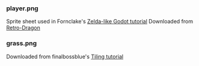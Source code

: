 ### player.png

Sprite sheet used in Fornclake's [Zelda-like Godot tutorial](https://www.youtube.com/watch?v=M4wuhFgubWY)
Downloaded from [Retro-Dragon](https://sprites.retro-dragon.com/index.php/2018/08/27/zlg-player-sprite/)

### grass.png

Downloaded from finalbossblue's [Tiling tutorial](http://finalbossblues.com/tiling-tiles/)

